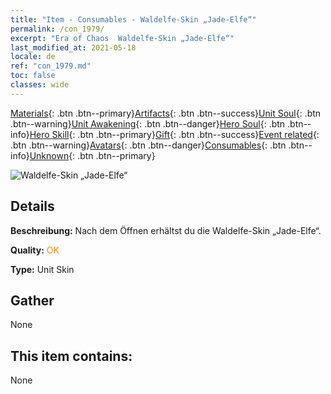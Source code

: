```yaml
---
title: "Item - Consumables - Waldelfe-Skin „Jade-Elfe“"
permalink: /con_1979/
excerpt: "Era of Chaos  Waldelfe-Skin „Jade-Elfe“"
last_modified_at: 2021-05-18
locale: de
ref: "con_1979.md"
toc: false
classes: wide
---
```

 [Materials](/ItemsDE/){: .btn .btn--primary}[Artifacts](/ItemsDE/Artifacts/){: .btn .btn--success}[Unit Soul](/ItemsDE/UnitSoul/){: .btn .btn--warning}[Unit Awakening](/ItemsDE/UnitAwakening/){: .btn .btn--danger}[Hero Soul](/ItemsDE/HeroSoul/){: .btn .btn--info}[Hero Skill](/ItemsDE/HeroSkill/){: .btn .btn--primary}[Gift](/ItemsDE/Gift/){: .btn .btn--success}[Event related](/ItemsDE/Events/){: .btn .btn--warning}[Avatars](/ItemsDE/Avatars/){: .btn .btn--danger}[Consumables](/ItemsDE/Consumables/){: .btn .btn--info}[Unknown](/ItemsDE/Unknown/){: .btn .btn--primary}

 ![Waldelfe-Skin „Jade-Elfe“](/images/u/ti_mujinglingpifu2.jpg)

## Details
 **Beschreibung:** Nach dem Öffnen erhältst du die Waldelfe-Skin „Jade-Elfe“.

 **Quality:** <span style="color: #FF8C00">OK</span>

 **Type:** Unit Skin

## Gather

  None

## This item contains:

  None

